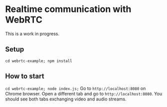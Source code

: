 # Realtime communication with WebRTC

This is a work in progress.

## Setup
`cd webrtc-example; npm install`

## How to start
`cd webrtc-example; node index.js;`
Go to `http://localhost:8080` on Chrome browser. Open a different tab and go to `http://localhost:8080`. You should see both tabs exchanging video and audio streams.
